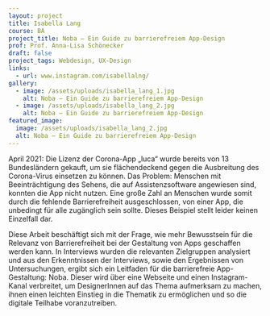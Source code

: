```yaml
---
layout: project
title: Isabella Lang
course: BA
project_title: Noba – Ein Guide zu barrierefreiem App-Design
prof: Prof. Anna-Lisa Schönecker
draft: false
project_tags: Webdesign, UX-Design
links:
  - url: www.instagram.com/isabellalng/
gallery:
  - image: /assets/uploads/isabella_lang_1.jpg
    alt: Noba – Ein Guide zu barrierefreiem App-Design
  - image: /assets/uploads/isabella_lang_2.jpg
    alt: Noba – Ein Guide zu barrierefreiem App-Design
featured_image:
  image: /assets/uploads/isabella_lang_2.jpg
  alt: Noba – Ein Guide zu barrierefreiem App-Design
---
```

April 2021: Die Lizenz der Corona-App „luca“ wurde bereits von 13 Bundesländern gekauft, um sie flächendeckend gegen die Ausbreitung des Corona-Virus einsetzen zu können. Das Problem: Menschen mit Beeinträchtigung des Sehens, die auf Assistenzsoftware angewiesen sind, konnten die App nicht nutzen. Eine große Zahl an Menschen wurde somit durch die fehlende Barrierefreiheit ausgeschlossen, von einer App, die unbedingt für alle zugänglich sein sollte. Dieses Beispiel stellt leider keinen Einzelfall dar. 

Diese Arbeit beschäftigt sich mit der Frage, wie mehr Bewusstsein für die Relevanz von Barrierefreiheit bei der Gestaltung von Apps geschaffen werden kann. In Interviews wurden die relevanten Zielgruppen analysiert und aus den Erkenntnissen der Interviews, sowie den Ergebnissen von Untersuchungen, ergibt sich ein Leitfaden für die barrierefreie App-Gestaltung: Noba. Dieser wird über eine Webseite und einen Instagram-Kanal verbreitet, um DesignerInnen auf das Thema aufmerksam zu machen, ihnen einen leichten Einstieg in die Thematik zu ermöglichen und so die digitale Teilhabe voranzutreiben.